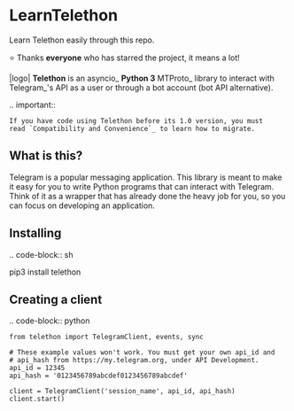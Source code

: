 # LearnTelethon
Learn Telethon easily through this repo.

 ⭐️ Thanks **everyone** who has starred the project, it means a lot!

|logo| **Telethon** is an asyncio_ **Python 3**
MTProto_ library to interact with Telegram_'s API
as a user or through a bot account (bot API alternative).

.. important::

    If you have code using Telethon before its 1.0 version, you must
    read `Compatibility and Convenience`_ to learn how to migrate.

What is this?
-------------

Telegram is a popular messaging application. This library is meant
to make it easy for you to write Python programs that can interact
with Telegram. Think of it as a wrapper that has already done the
heavy job for you, so you can focus on developing an application.


Installing
----------

.. code-block:: sh

  pip3 install telethon


Creating a client
-----------------

.. code-block:: python

    from telethon import TelegramClient, events, sync

    # These example values won't work. You must get your own api_id and
    # api_hash from https://my.telegram.org, under API Development.
    api_id = 12345
    api_hash = '0123456789abcdef0123456789abcdef'

    client = TelegramClient('session_name', api_id, api_hash)
    client.start()

